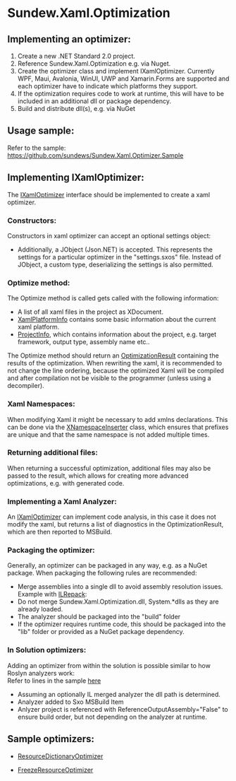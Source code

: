 # Sundew.Xaml.Optimization

## Implementing an optimizer:
1. Create a new .NET Standard 2.0 project.
2. Reference Sundew.Xaml.Optimization e.g. via Nuget.
3. Create the optimizer class and implement IXamlOptimizer. Currently WPF, Maui, Avalonia, WinUI, UWP and Xamarin.Forms are supported and each optimizer have to indicate which platforms they support.
4. If the optimization requires code to work at runtime, this will have to be included in an additional dll or package dependency.
5. Build and distribute dll(s), e.g. via NuGet


## Usage sample:
Refer to the sample: https://github.com/sundews/Sundew.Xaml.Optimizer.Sample

## Implementing IXamlOptimizer:
The [IXamlOptimizer](https://github.com/sundews/Sundew.Xaml.Optimization/blob/master/Source/Sundew.Xaml.Optimization/IXamlOptimizer.cs) interface should be implemented to create a xaml optimizer.

### Constructors:
Constructors in xaml optimizer can accept an optional settings object:
* Additionally, a JObject (Json.NET) is accepted. This represents the settings for a particular optimizer in the "settings.sxos" file.
Instead of JObject, a custom type, deserializing the settings is also permitted.

### Optimize method:
The Optimize method is called gets called with the following information:
* A list of all xaml files in the project as XDocument.
* [XamlPlatformInfo](https://github.com/sundews/Sundew.Xaml.Optimization/blob/master/Source/Sundew.Xaml.Optimization/Xml/XamlPlatformInfo.cs) contains some basic information about the current xaml platform. 
* [ProjectInfo](https://github.com/sundews/Sundew.Xaml.Optimization/blob/master/Source/Sundew.Xaml.Optimization/ProjectInfo.cs), which contains information about the project, e.g. target framework, output type, assembly name etc..

The Optimize method should return an [OptimizationResult](https://github.com/sundews/Sundew.Xaml.Optimization/blob/master/Source/Sundew.Xaml.Optimization/OptimizationResult.cs) containing the results of the optimization.
When rewriting the xaml, it is recommended to not change the line ordering, because the optimized Xaml will be compiled and after compilation not be visible to the programmer (unless using a decompiler).

### Xaml Namespaces:
When modifying Xaml it might be necessary to add xmlns declarations. This can be done via the [XNamespaceInserter](https://github.com/sundews/Sundew.Xaml.Optimization/blob/master/Source/Sundew.Xaml.Optimization/Xml/XNamespaceInserter.cs) class, which ensures that prefixes are unique and that the same namespace is not added multiple times.

### Returning additional files:
When returning a successful optimization, additional files may also be passed to the result, which allows for creating more advanced optimizations, e.g. with generated code.

### Implementing a Xaml Analyzer:
An [IXamlOptimizer](https://github.com/sundews/Sundew.Xaml.Optimization/blob/master/Source/Sundew.Xaml.Optimization/IXamlOptimizer.cs) can implement code analysis, in this case it does not modify the xaml, but returns a list of diagnostics in the OptimizationResult, which are then reported to MSBuild.

### Packaging the optimizer:
Generally, an optimizer can be packaged in any way, e.g. as a NuGet package.
When packaging the following rules are recommended:
* Merge assemblies into a single dll to avoid assembly resolution issues. Example with [ILRepack](https://github.com/sundews/Sundew.Xaml.Optimizers.Wpf/blob/master/Source/Sundew.Xaml.Optimizers.Wpf/ILRepack.targets): 
* Do not merge Sundew.Xaml.Optimization.dll, System.*dlls as they are already loaded.
* The analyzer should be packaged into the "build" folder
* If the optimizer requires runtime code, this should be packaged into the "lib" folder or provided as a NuGet package dependency.

### In Solution optimizers:
Adding an optimizer from within the solution is possible similar to how Roslyn analyzers work:  
Refer to lines in the sample [here](https://github.com/sundews/Sundew.Xaml.Optimizer.Sample/blob/237476f11ebe90f34c50f8148fccfd89c779fb37/Source/Sundew.Xaml.Optimizer.Sample.Wpf/Sundew.Xaml.Optimizer.Sample.Wpf.csproj#L39-L51)
* Assuming an optionally IL merged analyzer the dll path is determined.
* Analyzer added to Sxo MSBuild Item
* Anlyzer project is referenced with ReferenceOutputAssembly="False" to ensure build order, but not depending on the analyzer at runtime.

## Sample optimizers:
* [ResourceDictionaryOptimizer](https://github.com/sundews/Sundew.Xaml.Optimizers.Wpf/blob/master/Source/Sundew.Xaml.Optimizers.Wpf/ResourceDictionary/ResourceDictionaryOptimizer.cs)

* [FreezeResourceOptimizer](https://github.com/sundews/Sundew.Xaml.Optimizers.Wpf/blob/master/Source/Sundew.Xaml.Optimizers.Wpf/Freezing/FreezeResourceOptimizer.cs)
